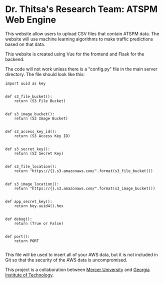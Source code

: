 # Dr. Thitsa's Research Team: ATSPM Web Engine
This website allow users to upload CSV files that contain ATSPM data. 
The website will use machine learning algorithms to make traffic predictions based on that data.

This website is created using Vue for the frontend and Flask for the backend.

The code will not work unless there is a "config.py" file in the main server directory. The file should look like this:

```
import uuid as key


def s3_file_bucket():
    return (S3 File Bucket)


def s3_image_bucket():
    return (S3 Image Bucket)


def s3_access_key_id():
    return (S3 Access Key ID)


def s3_secret_key():
    return (S3 Secret Key)


def s3_file_location():
    return "https://{}.s3.amazonaws.com/".format(s3_file_bucket())


def s3_image_location():
    return "https://{}.s3.amazonaws.com/".format(s3_image_bucket())


def app_secret_key():
    return key.uuid4().hex


def debug():
    return (True or False)


def port():
    return PORT
    
```
This file will be used to insert all of your AWS data, but it is not included in Git so that the security of the AWS data is uncompromised.

This project is a collaboration between [Mercer University](https://www.mercer.edu) and [Georgia Institute of Technology](https://www.gatech.edu).
